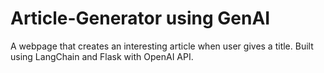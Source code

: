 # Article-Generator using GenAI
A webpage that creates an interesting article when user gives a title. Built using LangChain and Flask with OpenAI API.
